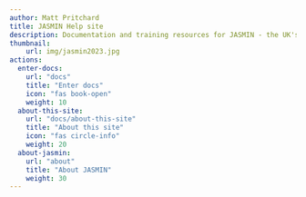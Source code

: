 ```yaml
---
author: Matt Pritchard
title: JASMIN Help site
description: Documentation and training resources for JASMIN - the UK's data analysis facility for environmental science.
thumbnail:
    url: img/jasmin2023.jpg
actions:
  enter-docs:
    url: "docs"
    title: "Enter docs"
    icon: "fas book-open"
    weight: 10
  about-this-site:
    url: "docs/about-this-site"
    title: "About this site"
    icon: "fas circle-info"
    weight: 20
  about-jasmin:
    url: "about"
    title: "About JASMIN"
    weight: 30
---
```


